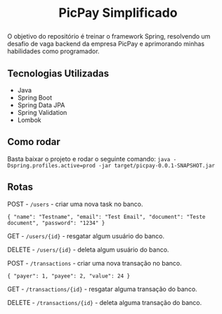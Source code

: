 ﻿# <p align="center"> PicPay Simplificado </p>
O objetivo do repositório é treinar o framework Spring, resolvendo um desafio de vaga backend da empresa PicPay e aprimorando minhas habilidades como programador.

## Tecnologias Utilizadas
- Java
- Spring Boot
- Spring Data JPA
- Spring Validation
- Lombok

## Como rodar
Basta baixar o projeto e rodar o seguinte comando: `java -Dspring.profiles.active=prod -jar target/picpay-0.0.1-SNAPSHOT.jar`

## Rotas
POST - `/users` - criar uma nova task no banco.

`{
"name": "Testname",
"email": "Test Email",
"document": "Teste document",
"password": "1234"
}`

GET - `/users/{id}` - resgatar algum usuário do banco.

DELETE - `/users/{id}` - deleta algum usuário do banco.

POST - `/transactions` - criar uma nova transação no banco.

`{
"payer": 1,
"payee": 2,
"value": 24
}`

GET - `/transactions/{id}` - resgatar alguma transação do banco.

DELETE - `/transactions/{id}` - deleta alguma transação do banco.
